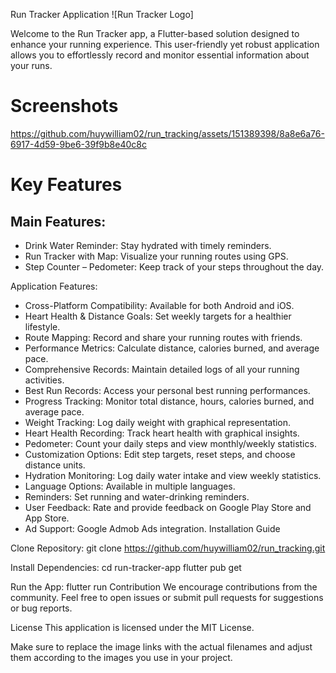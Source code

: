 Run Tracker Application
![Run Tracker Logo]

Welcome to the Run Tracker app, a Flutter-based solution designed to enhance your running experience. This user-friendly yet robust application allows you to effortlessly record and monitor essential information about your runs.

# Screenshots

https://github.com/huywilliam02/run_tracking/assets/151389398/8a8e6a76-6917-4d59-9be6-39f9b8e40c8c

# Key Features
## Main Features:
- Drink Water Reminder: Stay hydrated with timely reminders.
- Run Tracker with Map: Visualize your running routes using GPS.
- Step Counter – Pedometer: Keep track of your steps throughout the day.

Application Features:
- Cross-Platform Compatibility: Available for both Android and iOS.
- Heart Health & Distance Goals: Set weekly targets for a healthier lifestyle.
- Route Mapping: Record and share your running routes with friends.
- Performance Metrics: Calculate distance, calories burned, and average pace.
- Comprehensive Records: Maintain detailed logs of all your running activities.
- Best Run Records: Access your personal best running performances.
- Progress Tracking: Monitor total distance, hours, calories burned, and average pace.
- Weight Tracking: Log daily weight with graphical representation.
- Heart Health Recording: Track heart health with graphical insights.
- Pedometer: Count your daily steps and view monthly/weekly statistics.
- Customization Options: Edit step targets, reset steps, and choose distance units.
- Hydration Monitoring: Log daily water intake and view weekly statistics.
- Language Options: Available in multiple languages.
- Reminders: Set running and water-drinking reminders.
- User Feedback: Rate and provide feedback on Google Play Store and App Store.
- Ad Support: Google Admob Ads integration.
Installation Guide

Clone Repository:
git clone https://github.com/huywilliam02/run_tracking.git

Install Dependencies:
cd run-tracker-app
flutter pub get

Run the App:
flutter run
Contribution
We encourage contributions from the community. Feel free to open issues or submit pull requests for suggestions or bug reports.

License
This application is licensed under the MIT License.

Make sure to replace the image links with the actual filenames and adjust them according to the images you use in your project.
